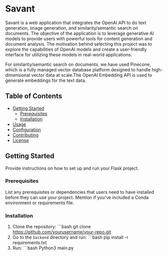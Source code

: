 # Savant

Savant is a web application that integrates the OpenAI API to do text generation, image generation, and similarity/semantic search on documents. The objective of the application is to leverage generative AI models to provide users with powerful tools for content generation and document analysis. The motivation behind selecting this project was to explore the capabilities of OpenAI models and create a user-friendly interface for utilizing these models in real-world applications.

For similarity/semantic search on documents, we have used Pinecone, which is a fully managed vector database platform designed to handle high-dimensional vector data at scale.The OpenAI Embedding API is used to generate embeddings for the text data. 

## Table of Contents

- [Getting Started](#getting-started)
  - [Prerequisites](#prerequisites)
  - [Installation](#installation)
- [Usage](#usage)
- [Configuration](#configuration)
- [Contributing](#contributing)
- [License](#license)

## Getting Started

Provide instructions on how to set up and run your Flask project.

### Prerequisites

List any prerequisites or dependencies that users need to have installed before they can use your project. Mention if you've included a Conda environment or requirements file.

### Installation

1. Clone the repository:  ```bash git clone https://github.com/yourusername/your-repo.git
2. Go to the ```backend``` directory and run: ```bash pip install -r requirements.txt
3. Run: ```bash Python3 main.py